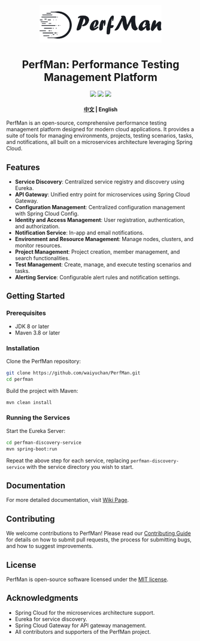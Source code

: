 <div align="center">
    <img src="resources/img/logo_with_name.png" height="100px"/>
    <h1>PerfMan: Performance Testing Management Platform</h1>
</div>

<div align="center">
    <img src="https://img.shields.io/badge/Language-Java-orange.svg" />
    <img src="https://img.shields.io/badge/ORM-MyBatis-blue.svg" />
    <img src="https://img.shields.io/badge/Architecture-Spring Cloud-6db33f.svg" />
</div>

<h4 align="center">
    <a href="README.zh.md">中文</a> | English
</h4>

PerfMan is an open-source, comprehensive performance testing management platform designed for modern cloud applications. It
provides a suite of tools for managing environments, projects, testing scenarios, tasks, and notifications, all built on
a microservices architecture leveraging Spring Cloud.

## Features

- **Service Discovery**: Centralized service registry and discovery using Eureka.
- **API Gateway**: Unified entry point for microservices using Spring Cloud Gateway.
- **Configuration Management**: Centralized configuration management with Spring Cloud Config.
- **Identity and Access Management**: User registration, authentication, and authorization.
- **Notification Service**: In-app and email notifications.
- **Environment and Resource Management**: Manage nodes, clusters, and monitor resources.
- **Project Management**: Project creation, member management, and search functionalities.
- **Test Management**: Create, manage, and execute testing scenarios and tasks.
- **Alerting Service**: Configurable alert rules and notification settings.

## Getting Started

### Prerequisites

- JDK 8 or later
- Maven 3.8 or later

### Installation

Clone the PerfMan repository:

```bash
git clone https://github.com/waiyuchan/PerfMan.git
cd perfman
```

Build the project with Maven:

```bash
mvn clean install
```

### Running the Services

Start the Eureka Server:

```bash
cd perfman-discovery-service
mvn spring-boot:run
```

Repeat the above step for each service, replacing `perfman-discovery-service` with the service directory you wish to
start.

## Documentation

For more detailed documentation, visit [Wiki Page](https://github.com/yourusername/perfman/wiki).

## Contributing

We welcome contributions to PerfMan! Please read our [Contributing Guide](CONTRIBUTING.md) for details on how to submit pull requests, the
process for submitting bugs, and how to suggest improvements.

## License

PerfMan is open-source software licensed under the [MIT license](LICENSE).

## Acknowledgments

- Spring Cloud for the microservices architecture support.
- Eureka for service discovery.
- Spring Cloud Gateway for API gateway management.
- All contributors and supporters of the PerfMan project.